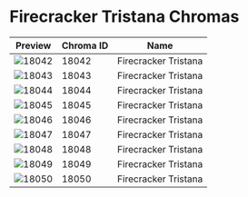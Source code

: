 # Firecracker Tristana Chromas

| Preview | Chroma ID | Name |
|---------|-----------|------|
| ![18042](https://raw.communitydragon.org/latest/plugins/rcp-be-lol-game-data/global/default/v1/champion-chroma-images/18/18042.png) | 18042 | Firecracker Tristana |
| ![18043](https://raw.communitydragon.org/latest/plugins/rcp-be-lol-game-data/global/default/v1/champion-chroma-images/18/18043.png) | 18043 | Firecracker Tristana |
| ![18044](https://raw.communitydragon.org/latest/plugins/rcp-be-lol-game-data/global/default/v1/champion-chroma-images/18/18044.png) | 18044 | Firecracker Tristana |
| ![18045](https://raw.communitydragon.org/latest/plugins/rcp-be-lol-game-data/global/default/v1/champion-chroma-images/18/18045.png) | 18045 | Firecracker Tristana |
| ![18046](https://raw.communitydragon.org/latest/plugins/rcp-be-lol-game-data/global/default/v1/champion-chroma-images/18/18046.png) | 18046 | Firecracker Tristana |
| ![18047](https://raw.communitydragon.org/latest/plugins/rcp-be-lol-game-data/global/default/v1/champion-chroma-images/18/18047.png) | 18047 | Firecracker Tristana |
| ![18048](https://raw.communitydragon.org/latest/plugins/rcp-be-lol-game-data/global/default/v1/champion-chroma-images/18/18048.png) | 18048 | Firecracker Tristana |
| ![18049](https://raw.communitydragon.org/latest/plugins/rcp-be-lol-game-data/global/default/v1/champion-chroma-images/18/18049.png) | 18049 | Firecracker Tristana |
| ![18050](https://raw.communitydragon.org/latest/plugins/rcp-be-lol-game-data/global/default/v1/champion-chroma-images/18/18050.png) | 18050 | Firecracker Tristana |